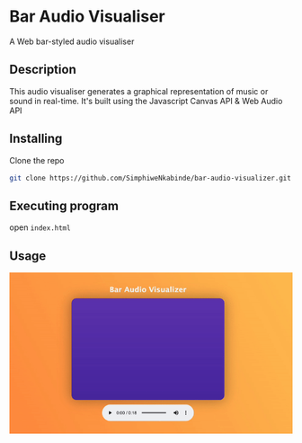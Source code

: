 # Bar Audio Visualiser

A Web bar-styled audio visualiser 

## Description

This audio visualiser generates a graphical representation of music or sound in real-time. It's built using the Javascript Canvas API & Web Audio API

## Installing

Clone the repo
   ```sh
   git clone https://github.com/SimphiweNkabinde/bar-audio-visualizer.git
   ```

## Executing program

open `index.html`

## Usage

![Demo](demo.gif)


